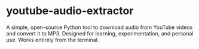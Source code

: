 # youtube-audio-extractor
A simple, open-source Python tool to download audio from YouTube videos and convert it to MP3. Designed for learning, experimentation, and personal use. Works entirely from the terminal.
